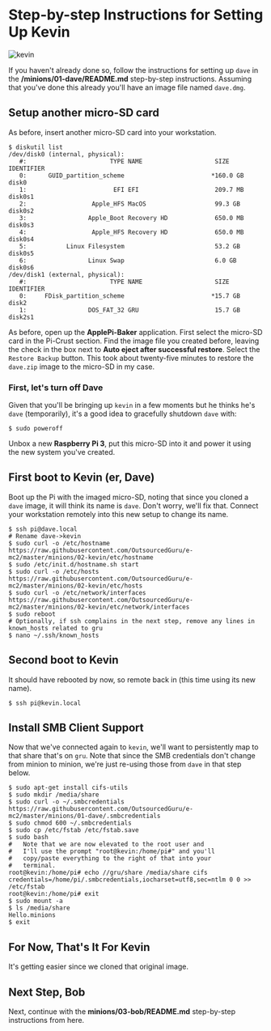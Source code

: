 # Step-by-step Instructions for Setting Up Kevin
![kevin](https://cloud.githubusercontent.com/assets/15971213/21464562/7a29ff84-c935-11e6-9bba-9f23c549e594.png)

If you haven't already done so, follow the instructions for setting up `dave` in the **/minions/01-dave/README.md** step-by-step instructions.  Assuming that you've done this already you'll have an image file named `dave.dmg`.

## Setup another micro-SD card
As before, insert another micro-SD card into your workstation.

```
$ diskutil list
/dev/disk0 (internal, physical):
   #:                       TYPE NAME                    SIZE       IDENTIFIER
   0:      GUID_partition_scheme                        *160.0 GB   disk0
   1:                        EFI EFI                     209.7 MB   disk0s1
   2:                  Apple_HFS MacOS                   99.3 GB    disk0s2
   3:                 Apple_Boot Recovery HD             650.0 MB   disk0s3
   4:                  Apple_HFS Recovery HD             650.0 MB   disk0s4
   5:           Linux Filesystem                         53.2 GB    disk0s5
   6:                 Linux Swap                         6.0 GB     disk0s6
/dev/disk1 (external, physical):
   #:                       TYPE NAME                    SIZE       IDENTIFIER
   0:     FDisk_partition_scheme                        *15.7 GB    disk2
   1:                 DOS_FAT_32 GRU                     15.7 GB    disk2s1
```
As before, open up the **ApplePi-Baker** application.  First select the micro-SD card in the Pi-Crust section.  Find the image file you created before, leaving the check in the box next to **Auto eject after successful restore**.  Select the `Restore Backup` button.  This took about twenty-five minutes to restore the `dave.zip` image to the micro-SD in my case.

### First, let's turn off Dave
Given that you'll be bringing up `kevin` in a few moments but he thinks he's `dave` (temporarily), it's a good idea to gracefully shutdown `dave` with:

```
$ sudo poweroff
```

Unbox a new **Raspberry Pi 3**, put this micro-SD into it and power it using the new system you've created.

## First boot to Kevin (er, Dave)
Boot up the Pi with the imaged micro-SD, noting that since you cloned a `dave` image, it will think its name is `dave`.  Don't worry, we'll fix that.  Connect your workstation remotely into this new setup to change its name.

```
$ ssh pi@dave.local
# Rename dave->kevin
$ sudo curl -o /etc/hostname https://raw.githubusercontent.com/OutsourcedGuru/e-mc2/master/minions/02-kevin/etc/hostname
$ sudo /etc/init.d/hostname.sh start
$ sudo curl -o /etc/hosts https://raw.githubusercontent.com/OutsourcedGuru/e-mc2/master/minions/02-kevin/etc/hosts
$ sudo curl -o /etc/network/interfaces https://raw.githubusercontent.com/OutsourcedGuru/e-mc2/master/minions/02-kevin/etc/network/interfaces
$ sudo reboot
# Optionally, if ssh complains in the next step, remove any lines in known_hosts related to gru
$ nano ~/.ssh/known_hosts
```

## Second boot to Kevin
It should have rebooted by now, so remote back in (this time using its new name).

```
$ ssh pi@kevin.local
```

## Install SMB Client Support
Now that we've connected again to `kevin`, we'll want to persistently map to that share that's on `gru`.  Note that since the SMB credentials don't change from minion to minion, we're just re-using those from `dave` in that step below.

```
$ sudo apt-get install cifs-utils
$ sudo mkdir /media/share
$ sudo curl -o ~/.smbcredentials https://raw.githubusercontent.com/OutsourcedGuru/e-mc2/master/minions/01-dave/.smbcredentials
$ sudo chmod 600 ~/.smbcredentials
$ sudo cp /etc/fstab /etc/fstab.save
$ sudo bash
#   Note that we are now elevated to the root user and
#   I'll use the prompt "root@kevin:/home/pi#" and you'll
#   copy/paste everything to the right of that into your
#   terminal.
root@kevin:/home/pi# echo //gru/share /media/share cifs credentials=/home/pi/.smbcredentials,iocharset=utf8,sec=ntlm 0 0 >> /etc/fstab
root@kevin:/home/pi# exit
$ sudo mount -a
$ ls /media/share
Hello.minions
$ exit
```

## For Now, That's It For Kevin
It's getting easier since we cloned that original image.

## Next Step, Bob
Next, continue with the **minions/03-bob/README.md** step-by-step instructions from here.